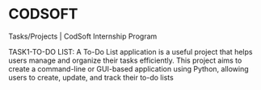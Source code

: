 # CODSOFT
Tasks/Projects | CodSoft Internship Program 

TASK1-TO-DO LIST: A To-Do List application is a useful project that helps users manage and organize their tasks efficiently. 
  This project aims to create a command-line or GUI-based application using Python, allowing users to create, update, and 
  track their to-do lists
